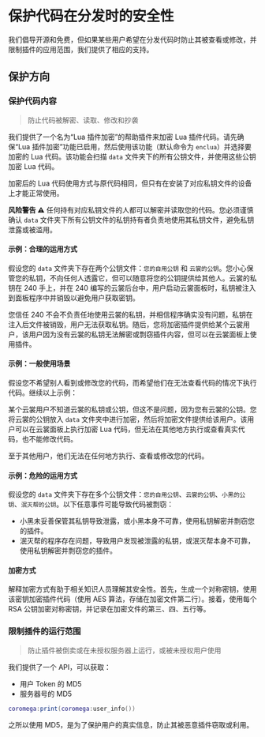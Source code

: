 # 保护代码在分发时的安全性

我们倡导开源和免费，但如果某些用户希望在分发代码时防止其被查看或修改，并限制插件的应用范围，我们提供了相应的支持。

## 保护方向

### 保护代码内容

> 防止代码被解密、读取、修改和抄袭

我们提供了一个名为“Lua 插件加密”的帮助插件来加密 Lua 插件代码。请先确保“Lua 插件加密”功能已启用，然后使用该功能（默认命令为 `enclua`）并选择要加密的 Lua 代码。该功能会扫描 `data` 文件夹下的所有公钥文件，并使用这些公钥加密 Lua 代码。

加密后的 Lua 代码使用方式与原代码相同，但只有在安装了对应私钥文件的设备上才能正常使用。

**风险警告 ⚠️**
任何持有对应私钥文件的人都可以解密并读取您的代码。您必须谨慎确认 `data` 文件夹下所有公钥文件的私钥持有者负责地使用其私钥文件，避免私钥泄露或被滥用。

#### 示例：合理的运用方式

假设您的 `data` 文件夹下存在两个公钥文件：`您的自用公钥` 和 `云裳的公钥`。您小心保管您的私钥，不向任何人透露它，但可以随意将您的公钥提供给其他人。云裳的私钥在 240 手上，并在 240 编写的云裳后台中，用户启动云裳面板时，私钥被注入到面板程序中并销毁以避免用户获取密钥。

您信任 240 不会不负责任地使用云裳的私钥，并相信程序确实没有问题，私钥在注入后文件被销毁，用户无法获取私钥。随后，您将加密插件提供给某个云裳用户，该用户因为没有云裳的私钥无法解密或剽窃插件内容，但可以在云裳面板上使用插件。

#### 示例：一般使用场景

假设您不希望别人看到或修改您的代码，而希望他们在无法查看代码的情况下执行代码。继续以上示例：

某个云裳用户不知道云裳的私钥或公钥，但这不是问题，因为您有云裳的公钥。您将云裳的公钥放入 `data` 文件夹中进行加密，然后将加密文件提供给该用户。该用户可以在云裳面板上执行加密 Lua 代码，但无法在其他地方执行或查看真实代码，也不能修改代码。

至于其他用户，他们无法在任何地方执行、查看或修改您的代码。

#### 示例：危险的运用方式

假设您的 `data` 文件夹下存在多个公钥文件：`您的自用公钥`、`云裳的公钥`、`小黑的公钥`、`泯灭帮的公钥`。以下任意事件可能导致代码被剽窃：

- 小黑未妥善保管其私钥导致泄露，或小黑本身不可靠，使用私钥解密并剽窃您的插件。
- 泯灭帮的程序存在问题，导致用户发现被泄露的私钥，或泯灭帮本身不可靠，使用私钥解密并剽窃您的插件。

#### 加密方式

解释加密方式有助于相关知识人员理解其安全性。首先，生成一个对称密钥，使用该密钥加密插件代码（使用 AES 算法，存储在加密文件第二行）。接着，使用每个 RSA 公钥加密对称密钥，并记录在加密文件的第三、四、五行等。

### 限制插件的运行范围

> 防止插件被倒卖或在未授权服务器上运行，或被未授权用户使用

我们提供了一个 API，可以获取：

- 用户 Token 的 MD5
- 服务器号的 MD5

```lua
coromega:print(coromega:user_info())
```

之所以使用 MD5，是为了保护用户的真实信息，防止其被恶意插件窃取或利用。
